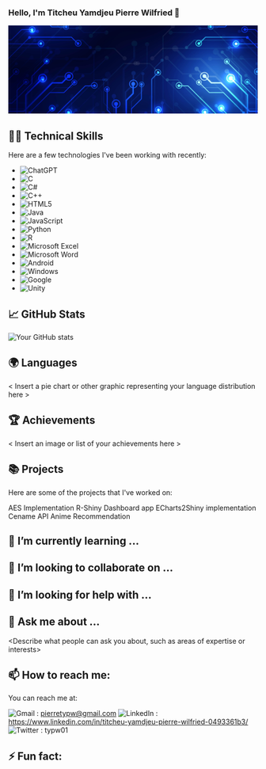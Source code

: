   ### Hello, I'm Titcheu Yamdjeu Pierre Wilfried 👋

![Banner](<banner.jpg>)

## 👨‍💻 Technical Skills

Here are a few technologies I've been working with recently:

* ![ChatGPT](https://img.shields.io/badge/chatGPT-74aa9c?style=for-the-badge&logo=openai&logoColor=white)
* ![C](https://img.shields.io/badge/c-%2300599C.svg?style=for-the-badge&logo=c&logoColor=white)
* ![C#](https://img.shields.io/badge/c%23-%23239120.svg?style=for-the-badge&logo=c-sharp&logoColor=white)
* ![C++](https://img.shields.io/badge/c++-%2300599C.svg?style=for-the-badge&logo=c%2B%2B&logoColor=white)
* ![HTML5](https://img.shields.io/badge/html5-%23E34F26.svg?style=for-the-badge&logo=html5&logoColor=white)
* ![Java](https://img.shields.io/badge/java-%23ED8B00.svg?style=for-the-badge&logo=openjdk&logoColor=white)
* ![JavaScript](https://img.shields.io/badge/javascript-%23323330.svg?style=for-the-badge&logo=javascript&logoColor=%23F7DF1E)
* ![Python](https://img.shields.io/badge/python-3670A0?style=for-the-badge&logo=python&logoColor=ffdd54)
* ![R](https://img.shields.io/badge/r-%23276DC3.svg?style=for-the-badge&logo=r&logoColor=white)
* ![Microsoft Excel](https://img.shields.io/badge/Microsoft_Excel-217346?style=for-the-badge&logo=microsoft-excel&logoColor=white)
* ![Microsoft Word](https://img.shields.io/badge/Microsoft_Word-2B579A?style=for-the-badge&logo=microsoft-word&logoColor=white)
* ![Android](https://img.shields.io/badge/Android-3DDC84?style=for-the-badge&logo=android&logoColor=white)
* ![Windows](https://img.shields.io/badge/Windows-0078D6?style=for-the-badge&logo=windows&logoColor=white)
* ![Google](https://img.shields.io/badge/google-4285F4?style=for-the-badge&logo=google&logoColor=white)
* ![Unity](https://img.shields.io/badge/unity-%23000000.svg?style=for-the-badge&logo=unity&logoColor=white)

## 📈 GitHub Stats
![Your GitHub stats](https://github-readme-stats.vercel.app/api?username=TYPW1&show_icons=true&theme=radical)

## 🌍 Languages
< Insert a pie chart or other graphic representing your language distribution here >

## 🏆 Achievements
< Insert an image or list of your achievements here >

## 📚 Projects
Here are some of the projects that I've worked on:

AES Implementation
R-Shiny Dashboard app
ECharts2Shiny implementation
Cename API
Anime Recommendation

## 🌱 I’m currently learning ...
<Describe what you are currently learning>

## 👯 I’m looking to collaborate on ...
<Describe the kind of projects or technologies you are looking to collaborate on>

## 🤔 I’m looking for help with ...
<Describe what you need help with>
  
## 💬 Ask me about ...
<Describe what people can ask you about, such as areas of expertise or interests>

## 📫 How to reach me:
You can reach me at:

![Gmail](https://img.shields.io/badge/Gmail-D14836?style=for-the-badge&logo=gmail&logoColor=white)
: <pierretypw@gmail.com>
![LinkedIn](https://img.shields.io/badge/linkedin-%230077B5.svg?style=for-the-badge&logo=linkedin&logoColor=white)
: <https://www.linkedin.com/in/titcheu-yamdjeu-pierre-wilfried-0493361b3/>
![Twitter](https://img.shields.io/badge/Twitter-%231DA1F2.svg?style=for-the-badge&logo=Twitter&logoColor=white)
: typw01

## ⚡ Fun fact:
<Share a fun fact about yourself>
